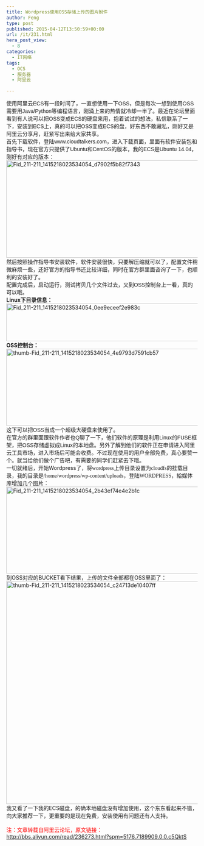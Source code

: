```yaml
---
title: Wordpress使用OSS存储上传的图片附件
author: Feng
type: post
published: 2015-04-12T13:50:59+00:00
url: /it/231.html
hera_post_view:
  - 8
categories:
  - IT网络
tags:
  - OCS
  - 服务器
  - 阿里云

---
```

<span style="font-family: Arial;">使用<span id="rlt_2">阿里</span>云<span id="rlt_3">ECS</span>有一段时间了，一直想使用一下OSS，但是每次一想到使用OSS需要用Java/Python等编程语言，刚涌上来的热情就冷却一半了。最近在论坛里面看到有人说可以把OSS变成ECS的硬盘来用，抱着试试的想法，私信联系了一下，<span id="rlt_9">安装</span>到ECS上，真的可以把OSS变成ECS的盘，好东西不敢藏私，刚好又是<span id="rlt_1">阿里云</span>分享月，赶紧写出来给大家共享。</span>  
<span style="font-family: Arial;">首先下载软件，登陆www.cloudtalkers.com，进入下载页面，里面有软件安装包和指导书，现在官方只提供了Ubuntu和CentOS的版本，我的ECS是Ubuntu 14.04，刚好有对应的版本：</span>  
[<img loading="lazy" decoding="async" class="aligncenter size-full wp-image-1687" src="http://uu126.cn/wp-content/uploads/2015/04/Fid_211-211_1415218023534054_d7902f5b82f7343.png" alt="Fid_211-211_1415218023534054_d7902f5b82f7343" width="747" height="256" />][1]  
<span style="font-family: Arial;">然后按照<span id="rlt_5">操作</span>指导书安装软件，软件安装很快，只要解压缩就可以了，<span id="rlt_4">配置</span>文件稍微麻烦一些，还好官方的指导书还比较详细，同时在官方群里面咨询了一下，也顺利的安装好了。</span>  
<span style="font-family: Arial;">配置完成后，启动运行，测试拷贝几个文件过去，又到OSS控制台上一看，真的可以哦。</span>  
**<span id="rlt_6">Linux</span>下目录<span id="rlt_7">信息</span>：**  
[<img loading="lazy" decoding="async" class="aligncenter size-full wp-image-1688" src="http://uu126.cn/wp-content/uploads/2015/04/Fid_211-211_1415218023534054_0ee9eceef2e983c.png" alt="Fid_211-211_1415218023534054_0ee9eceef2e983c" width="577" height="99" />][2]**OSS控制台：**  
[<img loading="lazy" decoding="async" class="aligncenter size-full wp-image-1689" src="http://uu126.cn/wp-content/uploads/2015/04/thumb-Fid_211-211_1415218023534054_4e9793d7591cb57.png" alt="thumb-Fid_211-211_1415218023534054_4e9793d7591cb57" width="990" height="202" />][3]<span style="font-family: Arial;">这下可以把OSS当成一个超级大硬盘来使用了。</span>  
<span style="font-family: Arial;">在官方的群里面跟软件作者也Q聊了一下，他们软件的原理是利用Linux的FUSE框架，把OSS存储虚拟成Linux的本地盘。另外了解到他们的软件正在申请进入阿里云<span id="rlt_10">工具</span>市场，进入市场后可能会收费。不过现在使用的用户全部<span id="rlt_8">免费</span>，真心要赞一个。就当给他们做个广告吧，有需要的同学们赶紧去下哦。</span>  
一切就绪后，开始Wordpress了，<span style="font-family: 宋体;">将wordpress上传目录设置为cloudfs的挂载目录，我的目录是/home/wordpress/wp-content/uploads，登陆WORDPRESS，給媒体库增加几个图片：</span>  
[<img loading="lazy" decoding="async" class="aligncenter size-full wp-image-1690" src="http://uu126.cn/wp-content/uploads/2015/04/Fid_211-211_1415218023534054_2b43ef74e4e2b1c.png" alt="Fid_211-211_1415218023534054_2b43ef74e4e2b1c" width="757" height="228" />][4]  
到OSS对应的BUCKET看下结果，<span id="rlt_3">上传</span>的文件全部都在OSS里面了：  
[<img loading="lazy" decoding="async" class="aligncenter size-full wp-image-1691" src="http://uu126.cn/wp-content/uploads/2015/04/thumb-Fid_211-211_1415218023534054_c24713de10407ff.png" alt="thumb-Fid_211-211_1415218023534054_c24713de10407ff" width="990" height="585" />][5]  
我又看了一下我的ECS磁盘，的确本地磁盘没有增加使用，这个东东看起来不错，向大家推荐一下，更重要的是现在<span id="rlt_6">免费</span>，<span id="rlt_7">安装</span>使用有问题还有人支持。  
&nbsp;  
<span style="color: #ff0000;">注：文章转载自阿里云论坛，原文链接：<a href="http://bbs.aliyun.com/read/236273.html?spm=5176.7189909.0.0.c5QktS">http://bbs.aliyun.com/read/236273.html?spm=5176.7189909.0.0.c5QktS</a></span>

 [1]: http://uu126.cn/wp-content/uploads/2015/04/Fid_211-211_1415218023534054_d7902f5b82f7343.png
 [2]: http://uu126.cn/wp-content/uploads/2015/04/Fid_211-211_1415218023534054_0ee9eceef2e983c.png
 [3]: http://uu126.cn/wp-content/uploads/2015/04/thumb-Fid_211-211_1415218023534054_4e9793d7591cb57.png
 [4]: http://uu126.cn/wp-content/uploads/2015/04/Fid_211-211_1415218023534054_2b43ef74e4e2b1c.png
 [5]: http://uu126.cn/wp-content/uploads/2015/04/thumb-Fid_211-211_1415218023534054_c24713de10407ff.png